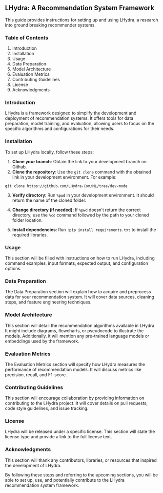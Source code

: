 ## LHydra: A Recommendation System Framework

This guide provides instructions for setting up and using LHydra, a research into ground breaking recommender systems.

### Table of Contents

1. Introduction
2. Installation
3. Usage
4. Data Preparation
5. Model Architecture
6. Evaluation Metrics
7. Contributing Guidelines
8. License
9. Acknowledgments

### Introduction

LHydra is a framework designed to simplify the development and deployment of recommendation systems. It offers tools for data preparation, model training, and evaluation, allowing users to focus on the specific algorithms and configurations for their needs.

### Installation

To set up LHydra locally, follow these steps:

1. **Clone your branch**: Obtain the link to your development branch on Github. 
2. **Clone the repository**: Use the `git clone` command with the obtained link in your development environment. For example:

```
git clone https://github.com/LHydra-Com/ML/tree/dev-mode
```

3. **Verify directory**: Run `%pwd` in your development environment. It should return the name of the cloned folder.

4. **Change directory (if needed)**: If `%pwd` doesn't return the correct directory, use the `%cd` command followed by the path to your cloned folder location.

5. **Install dependencies**: Run `!pip install requirements.txt` to install the required libraries.

### Usage

This section will be filled with instructions on how to run LHydra, including command examples, input formats, expected output, and configuration options.

### Data Preparation

The Data Preparation section will explain how to acquire and preprocess data for your recommendation system. It will cover data sources, cleaning steps, and feature engineering techniques. 

### Model Architecture

This section will detail the recommendation algorithms available in LHydra. It might include diagrams, flowcharts, or pseudocode to illustrate the models. Additionally, it will mention any pre-trained language models or embeddings used by the framework.

### Evaluation Metrics

The Evaluation Metrics section will specify how LHydra measures the performance of recommendation models. It will discuss metrics like precision, recall, and F1-score.

### Contributing Guidelines

This section will encourage collaboration by providing information on contributing to the LHydra project. It will cover details on pull requests, code style guidelines, and issue tracking.

### License

LHydra will be released under a specific license. This section will state the license type and provide a link to the full license text.

### Acknowledgments

This section will thank any contributors, libraries, or resources that inspired the development of LHydra.

By following these steps and referring to the upcoming sections, you will be able to set up, use, and potentially contribute to the LHydra recommendation system framework. 